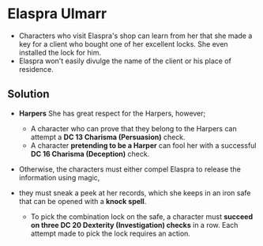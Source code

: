 # Elaspra Ulmarr


* Characters who visit Elaspra's shop can learn from her that she made a key for a client who bought one of her excellent locks. She even installed the lock for him. 
* Elaspra won't easily divulge the name of the client or his place of residence. 

## Solution
* **Harpers** She has great respect for the Harpers, however; 
    * A character who can prove that they belong to the Harpers can attempt a **DC 13 Charisma (Persuasion)** check. 
    * A character **pretending to be a Harper** can fool her with a successful **DC 16 Charisma (Deception)** check.

* Otherwise, the characters must either compel Elaspra to release the information using magic, 
* they must sneak a peek at her records, which she keeps in an iron safe that can be opened with a **knock spell**. 
    * To pick the combination lock on the safe, a character must **succeed on three DC 20 Dexterity (Investigation) checks** in a row. Each attempt made to pick the lock requires an action.
    